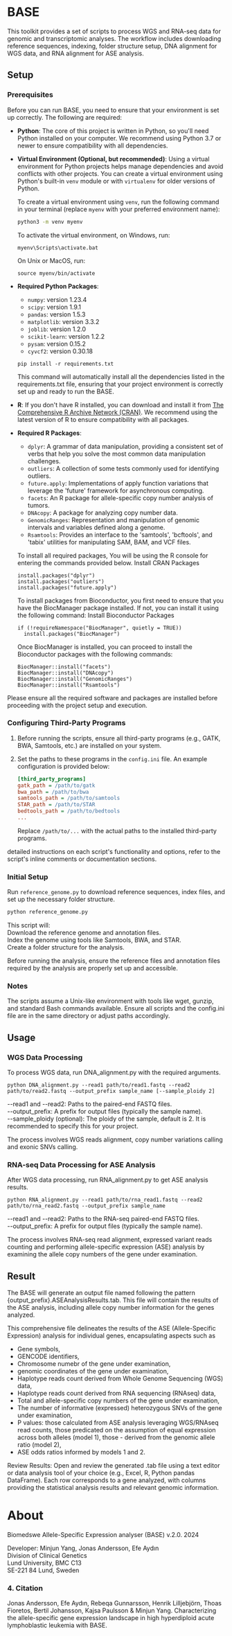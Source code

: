                                                                                                                                                                                                             
# BASE

This toolkit provides a set of scripts to process WGS and RNA-seq data for genomic and transcriptomic analyses. The workflow includes downloading reference sequences, indexing, folder structure setup, DNA alignment for WGS data, and RNA alignment for ASE analysis.

## Setup

### Prerequisites

Before you can run BASE, you need to ensure that your environment is set up correctly. The following are required:

- **Python**: The core of this project is written in Python, so you'll need Python installed on your computer. We recommend using Python 3.7 or newer to ensure compatibility with all dependencies.

- **Virtual Environment (Optional, but recommended)**: Using a virtual environment for Python projects helps manage dependencies and avoid conflicts with other projects. You can create a virtual environment using Python's built-in `venv` module or with `virtualenv` for older versions of Python.

  To create a virtual environment using `venv`, run the following command in your terminal (replace `myenv` with your preferred environment name):
  ```bash
  python3 -m venv myenv
  ```
  To activate the virtual environment, on Windows, run:
  ```
  myenv\Scripts\activate.bat
  ```
  On Unix or MacOS, run:
  ```
  source myenv/bin/activate
  ```
  
- **Required Python Packages**:
  - `numpy`: version 1.23.4
  - `scipy`: version 1.9.1
  - `pandas`: version 1.5.3
  - `matplotlib`: version 3.3.2
  - `joblib`: version 1.2.0
  - `scikit-learn`: version 1.2.2
  - `pysam`: version 0.15.2
  - `cyvcf2`: version 0.30.18
  
   ```
   pip install -r requirements.txt
   ```
   This command will automatically install all the dependencies listed in the requirements.txt file, ensuring that your project environment is correctly set up and ready to 
   run the BASE.


- **R**: If you don't have R installed, you can download and install it from [The Comprehensive R Archive Network (CRAN)](https://cran.r-project.org/). We recommend using the latest version of R to ensure compatibility with all packages.   

- **Required R Packages**:
  - `dplyr`: A grammar of data manipulation, providing a consistent set of verbs that help you solve the most common data manipulation challenges.
  - `outliers`: A collection of some tests commonly used for identifying outliers.
  - `future.apply`: Implementations of apply function variations that leverage the 'future' framework for asynchronous computing.
  - `facets`: An R package for allele-specific copy number analysis of tumors.
  - `DNAcopy`: A package for analyzing copy number data.
  - `GenomicRanges`: Representation and manipulation of genomic intervals and variables defined along a genome.
  - `Rsamtools`: Provides an interface to the 'samtools', 'bcftools', and 'tabix' utilities for manipulating SAM, BAM, and VCF files.
  
  To install all required packages, You will be using the R console for entering the commands provided below.
  Install CRAN Packages
  ```
  install.packages("dplyr")
  install.packages("outliers")
  install.packages("future.apply")
  ```
  To install packages from Bioconductor, you first need to ensure that you have the BiocManager package installed. If not, you can install it using the following command:
  Install Bioconductor Packages
  ```
  if (!requireNamespace("BiocManager", quietly = TRUE))
    install.packages("BiocManager")
  ```
  Once BiocManager is installed, you can proceed to install the Bioconductor packages with the following commands:
  ```
  BiocManager::install("facets")
  BiocManager::install("DNAcopy")
  BiocManager::install("GenomicRanges")
  BiocManager::install("Rsamtools")
  ```

Please ensure all the required software and packages are installed before proceeding with the project setup and execution.


### Configuring Third-Party Programs

1. Before running the scripts, ensure all third-party programs (e.g., GATK, BWA, Samtools, etc.) are installed on your system.
2. Set the paths to these programs in the `config.ini` file. An example configuration is provided below:

    ```ini
    [third_party_programs]
    gatk_path = /path/to/gatk
    bwa_path = /path/to/bwa
    samtools_path = /path/to/samtools
    STAR_path = /path/to/STAR
    bedtools_path = /path/to/bedtools
    ...
    ```

    Replace `/path/to/...` with the actual paths to the installed third-party programs.


 detailed instructions on each script's functionality and options, refer to the script's inline comments or documentation sections.

### Initial Setup

  Run `reference_genome.py` to download reference sequences, index files, and set up the necessary folder structure.   
  ```bash
  python reference_genome.py
  ```
  This script will:   
  Download the reference genome and annotation files.   
  Index the genome using tools like Samtools, BWA, and STAR.   
  Create a folder structure for the analysis.   

Before running the analysis, ensure the reference files and annotation files required by the analysis are properly set up and accessible.

### Notes
The scripts assume a Unix-like environment with tools like wget, gunzip, and standard Bash commands available.
Ensure all scripts and the config.ini file are in the same directory or adjust paths accordingly.



## Usage 
### WGS Data Processing
To process WGS data, run DNA_alignment.py with the required arguments.
  ```
  python DNA_alignment.py --read1 path/to/read1.fastq --read2 path/to/read2.fastq --output_prefix sample_name [--sample_ploidy 2]
  ```
  
  --read1 and --read2: Paths to the paired-end FASTQ files.   
  --output_prefix: A prefix for output files (typically the sample name).   
  --sample_ploidy (optional): The ploidy of the sample, default is 2. It is recommended to specify this for your project.   
  

  The process involves WGS reads alignment, copy number variations calling and exonic SNVs calling.

### RNA-seq Data Processing for ASE Analysis
After WGS data processing, run RNA_alignment.py to get ASE analysis results.

  ```
  python RNA_alignment.py --read1 path/to/rna_read1.fastq --read2 path/to/rna_read2.fastq --output_prefix sample_name
  ```
  
  --read1 and --read2: Paths to the RNA-seq paired-end FASTQ files.   
  --output_prefix: A prefix for output files (typically the sample name).   

  The process involves RNA-seq read alignment, expressed variant reads counting and performing allele-specific expression (ASE) analysis by examining the allele copy numbers of the gene under examination.

## Result
The BASE will generate an output file named following the pattern {output_prefix}.ASEAnalysisResults.tab. This file will contain the results of the ASE analysis, including allele copy number information for the genes analyzed.

This comprehensive file delineates the results of the ASE (Allele-Specific Expression) analysis for individual genes, encapsulating aspects such as   
- Gene symbols,  
- GENCODE identifiers,   
- Chromosome numebr of the gene under examination,   
- genomic coordinates of the gene under examination,  
- Haplotype reads count derived from Whole Genome Sequencing (WGS) data,  
- Haplotype reads count derived from RNA sequencing (RNAseq) data,   
- Total and allele-specific copy numbers of the gene under examination,   
- The number of informative (expressed) heterozygous SNVs of the gene under examination,   
- P values: those calculated from ASE analysis leveraging WGS/RNAseq read counts, those predicated on the assumption of equal expression across both alleles (model 1), those - derived from the genomic allele ratio (model 2),  
- ASE odds ratios informed by models 1 and 2.  

Review Results: Open and review the generated .tab file using a text editor or data analysis tool of your choice (e.g., Excel, R, Python pandas DataFrame). Each row corresponds to a gene analyzed, with columns providing the statistical analysis results and relevant genomic information.


# About
Biomedswe Allele-Specific Expression analyser (BASE) v.2.0. 2024

Developer: Minjun Yang, Jonas Andersson, Efe Aydın                                                                                                                                                                                              
Division of Clinical Genetics                                                                                           
Lund University, BMC C13                                                                                                
SE-221 84 Lund, Sweden 

### 4. Citation

Jonas Andersson, Efe Aydın, Rebeqa Gunnarsson, Henrik Lilljebjörn, Thoas Fioretos, Bertil Johansson, Kajsa Paulsson & Minjun Yang. Characterizing the allele-specific gene expression landscape in high hyperdiploid acute lymphoblastic leukemia with BASE.
    
 
